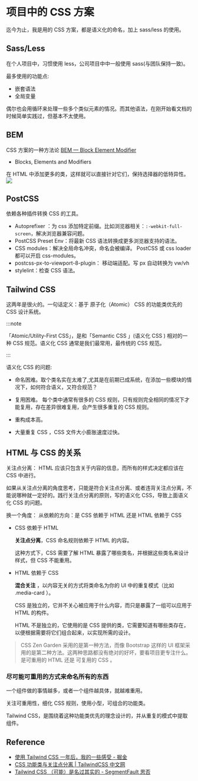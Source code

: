 # 项目中的 CSS 方案

迄今为止，我是用的 CSS 方案，都是语义化的命名，加上 sass/less 的使用。

## Sass/Less

在个人项目中，习惯使用 less，公司项目中中一般使用 sass(与团队保持一致)。

最多使用的功能点:

- 嵌套语法
- 全局变量

偶尔也会用循环来处理一些多个类似元素的情况。而其他语法，在刚开始看文档的时候简单实践过，但基本不太使用。

## BEM

CSS 方案的一种方法论 [BEM — Block Element Modifier](http://getbem.com/introduction/)

- Blocks, Elements and Modifiers

在 HTML 中添加更多的类，这样就可以直接针对它们，保持选择器的低特异性。 ![](https://s2.loli.net/2021/12/08/eibYSCRELKdt326.png)

## PostCSS

依赖各种插件转换 CSS 的工具。

- Autoprefixer ：为 css 添加特定前缀。比如浏览器相关：`:-webkit-full-screen`，解决浏览器兼容问题。
- PostCSS Preset Env：将最新 CSS 语法转换成更多浏览器支持的语法。
- CSS modules：解决全局命名冲突，命名会被编译。 PostCSS 或 css loader 都可以开启 css-modules。
- postcss-px-to-viewport-8-plugin： 移动端适配。写 px 自动转换为 vw/vh
- stylelint：检查 CSS 语法。

## Tailwind CSS

这两年是很火的。一句话定义：基于 原子化（Atomic） CSS 的功能类优先的 CSS 设计系统。

:::note

「Atomic/Utility-First CSS」，是和「Semantic CSS 」(语义化 CSS ) 相对的一种 CSS 规范。语义化 CSS 通常是我们最常用，最传统的 CSS 规范。

:::

语义化 CSS 的问题:

- 命名困难。取个类名实在太难了,尤其是在前期已成系统，在添加一些模块的情况下，如何符合语义，又符合规范？

- 复用困难。 每个类中通常有很多的 CSS 规则，只有规则完全相同的情况下才能复用，存在差异很难复用，会产生很多重复的 CSS 规则。

- 重构成本高。

- 大量重复 CSS ，CSS 文件大小膨胀速度过快。

## HTML 与 CSS 的关系

关注点分离： HTML 应该只包含关于内容的信息，而所有的样式决定都应该在 CSS 中进行。

如果从关注点分离的角度思考，只能是符合关注点分离、或者违背关注点分离，不能说哪种就一定好的。践行关注点分离的原则，写的语义化 CSS，导致上面语义化 CSS 的问题。

换一个角度： 从依赖的方向：是 CSS 依赖于 HTML 还是 HTML 依赖于 CSS

- CSS 依赖于 HTML

  **关注点分离**，CSS 命名规则依赖于 HTML 的内容。

  这种方式下，CSS 需要了解 HTML 暴露了哪些类名，并根据这些类名来设计样式，但 CSS 不能重用。

- HTML 依赖于 CSS

  **混合关注** ，以内容无关的方式将类命名为你的 UI 中的重复模式（比如 .media-card ）。

  CSS 是独立的，它并不关心被应用于什么内容，而只是暴露了一组可以应用于 HTML 的构件。

  HTML 不是独立的，它使用的是 CSS 提供的类，它需要知道有哪些类存在，以便根据需要将它们组合起来，以实现所需的设计。

> CSS Zen Garden 采用的是第一种方法，而像 Bootstrap 这样的 UI 框架采用的是第二种方法。这两种思路都没有绝对的好坏，要看项目更专注什么。是可重用的 HTML 还是 可复用的 CSS 。

### 尽可能可重用的方式来命名所有的东西

一个组件做的事情越多，或者一个组件越具体，就越难重用。

关注可重用性，细化 CSS 规则，使用小型，可组合的功能类。

Tailwind CSS，是围绕着这种功能类优先的理念设计的，并从重复的模式中提取组件。

## Reference

- [使用 Tailwind CSS 一年后，我的一些感受 - 掘金](https://juejin.cn/post/6951300894684577823)
- [CSS 功能类与关注点分离 | TailwindCSS 中文网](https://tailwindchina.com/translations/css-utility-classes-and-separation-of-concerns.html)
- [Tailwind CSS （可能）是名过其实的 - SegmentFault 思否](https://segmentfault.com/a/1190000039218688)
